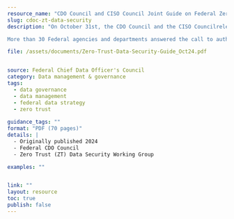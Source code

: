 ```yaml
---
resource_name: "CDO Council and CISO Council Joint Guide on Federal Zero Trust Data Security"
slug: cdoc-zt-data-security
description: "On October 31st, the CDO Council and the CISO Councilreleased the Federal Zero Trust (ZT) Data Security Guide, a first-of-its-kind document and key deliverable of OMB M-22-09, Moving the U.S. Government Towards Zero Trust Cybersecurity Principles. M-22-09 charged the Federal CDO Council and Federal CISO Council to convene a cross-agency working group of data and security experts to develop a data security guide for Federal agencies.

More than 30 Federal agencies and departments answered the call to author the Federal Zero Trust Data Security Guide. The Guide and companion document will assist practitioners in operationalizing data security using a ZT framework."

file: /assets/documents/Zero-Trust-Data-Security-Guide_Oct24.pdf


source: Federal Chief Data Officer's Council
category: Data management & governance
tags:
  - data governance
  - data management
  - federal data strategy
  - zero trust
 
guidance_tags: ""
format: "PDF (70 pages)"
details: |
  - Originally published 2024
  - Federal CDO Council
  - Zero Trust (ZT) Data Security Working Group

examples: ""


link: ""
layout: resource
toc: true
publish: false
---
```


